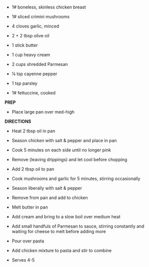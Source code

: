 -   1# boneless, skinless chicken breast

-   1# sliced crimini mushrooms

-   4 cloves garlic, minced

-   2 + 2 tbsp olive oil

-   1 stick butter

-   1 cup heavy cream

-   2 cups shredded Parmesan

-   ¼ tsp cayenne pepper

-   1 tsp parsley

-   1# fettuccine, cooked

**PREP**

-   Place large pan over med-high

**DIRECTIONS**

-   Heat 2 tbsp oil in pan

-   Season chicken with salt & pepper and place in pan

-   Cook 5 minutes on each side until no longer pink

-   Remove (leaving drippings) and let cool before chopping

-   Add 2 tbsp oil to pan

-   Cook mushrooms and garlic for 5 minutes, stirring occasionally

-   Season liberally with salt & pepper

-   Remove from pan and add to chicken

-   Melt butter in pan

-   Add cream and bring to a slow boil over medium heat

-   Add small handfuls of Parmesan to sauce, stirring constantly and
    waiting for cheese to melt before adding more

-   Pour over pasta

-   Add chicken mixture to pasta and stir to combine

-   Serves 4-5
